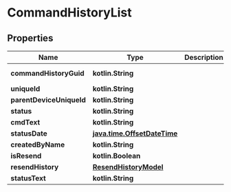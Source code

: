 
# CommandHistoryList

## Properties
Name | Type | Description | Notes
------------ | ------------- | ------------- | -------------
**commandHistoryGuid** | **kotlin.String** |  |  [optional] [readonly]
**uniqueId** | **kotlin.String** |  |  [optional]
**parentDeviceUniqueId** | **kotlin.String** |  |  [optional]
**status** | **kotlin.String** |  |  [optional]
**cmdText** | **kotlin.String** |  |  [optional]
**statusDate** | [**java.time.OffsetDateTime**](java.time.OffsetDateTime.md) |  |  [optional]
**createdByName** | **kotlin.String** |  |  [optional]
**isResend** | **kotlin.Boolean** |  |  [optional]
**resendHistory** | [**ResendHistoryModel**](ResendHistoryModel.md) |  |  [optional]
**statusText** | **kotlin.String** |  |  [optional]



